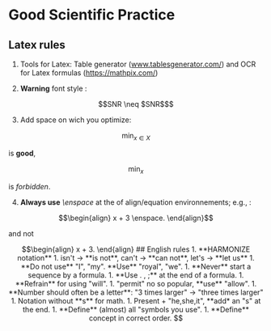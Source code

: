 # Good Scientific Practice


## Latex rules

1. Tools for Latex: Table generator (www.tablesgenerator.com/) and  OCR for Latex formulas (https://mathpix.com/)

2. **Warning** font style :
```math
SNR \neq $SNR$
```

3. Add space on wich you optimize:
```math
\min_{x \in X}
```
is **good**,
```math
\min_{x}
```
is *forbidden*.

4. **Always use**  *\enspace* at the of align/equation environnements; e.g., :
```math
\begin{align}
x + 3 \enspace.
\end{align}
```
and not
```math
\begin{align}
x + 3.
\end{align}


## English rules
1. **HARMONIZE notation**
1. isn't -> **is not**, can't -> **can not**, let's -> **let us**
1. **Do not use** "I", "my". **Use** "royal", "we".
1. **Never** start a sequence by a formula.
1. **Use . , ;** at the end of a formula.
1. **Refrain** for using "will".
1. "permit" no so popular, **use** "allow".
1. **Number should often be a letter**: "3 times larger" -> "three times larger"
1. Notation without **s** for math.
1. Present + "he,she,it", **add* an "s" at the end.

1. **Define** (almost) all "symbols you use".
1. **Define** concept in correct order.
